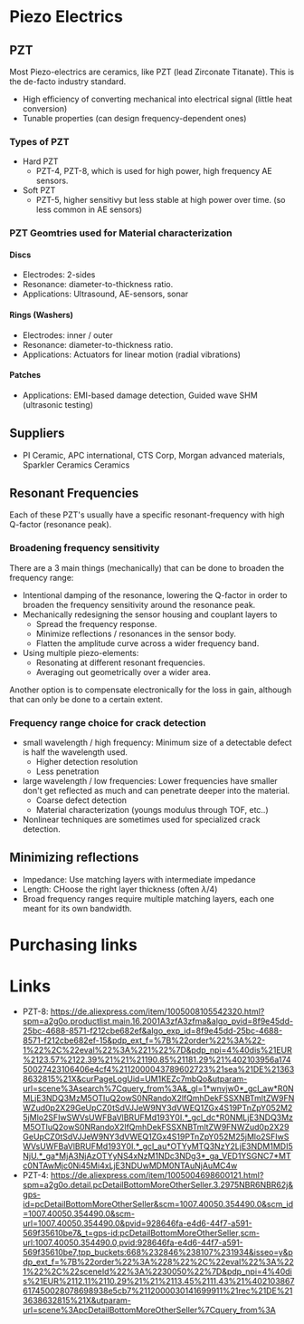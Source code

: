 # Piezo Electrics
## PZT
Most Piezo-electrics are ceramics, like PZT (lead Zirconate Titanate). This is the de-facto industry standard.
- High efficiency of converting mechanical into electrical signal (little heat conversion)
- Tunable properties (can design frequency-dependent ones)

### Types of PZT
- Hard PZT
	- PZT-4, PZT-8, which is used for high power, high frequency AE sensors.
- Soft PZT
	- PZT-5, higher sensitivy but less stable at high power over time. (so less common in AE sensors)

### PZT Geomtries used for Material characterization
#### Discs
- Electrodes: 2-sides
- Resonance: diameter-to-thickness ratio.
- Applications: Ultrasound, AE-sensors, sonar

#### Rings (Washers)
- Electrodes: inner / outer
- Resonance: diameter-to-thickness ratio.
- Applications: Actuators for linear motion (radial vibrations)

#### Patches
- Applications: EMI-based damage detection, Guided wave SHM (ultrasonic testing)

## Suppliers
- PI Ceramic, APC international, CTS Corp, Morgan advanced materials, Sparkler Ceramics Ceramics

## Resonant Frequencies
Each of these PZT's usually have a specific resonant-frequency with high Q-factor (resonance peak).

### Broadening frequency sensitivity
There are a 3 main things (mechanically) that can be done to broaden the frequency range:
- Intentional damping of the resonance, lowering the Q-factor in order to broaden the frequency sensitivity around the resonance peak.
- Mechanically redesigning the sensor housing and couplant layers to
	- Spread the frequency response.
	- Minimize reflections / resonances in the sensor body.
	- Flatten the amplitude curve across a wider frequency band.
- Using multiple piezo-elements:
	- Resonating at different resonant frequencies.
	- Averaging out geometrically over a wider area.

Another option is to compensate electronically for the loss in gain, although that can only be done to a certain extent.

### Frequency range choice for crack detection
- small wavelength / high frequency: Minimum size of a detectable defect is half the wavelength used.
	- Higher detection resolution
	- Less penetration
- large wavelength / low frequencies: Lower frequencies have smaller don't get reflected as much and can penetrate deeper into the material. 
	- Coarse defect detection
	- Material characterization (youngs modulus through TOF, etc..)
- Nonlinear techniques are sometimes used for specialized crack detection.

## Minimizing reflections

- Impedance: Use matching layers with intermediate impedance
- Length: CHoose the right layer thickness (often $\lambda / 4$)
- Broad frequency ranges require multiple matching layers, each one meant for its own bandwidth.

# Purchasing links

# Links
- PZT-8: https://de.aliexpress.com/item/1005008105542320.html?spm=a2g0o.productlist.main.16.2001A3zfA3zfma&algo_pvid=8f9e45dd-25bc-4688-8571-f212cbe682ef&algo_exp_id=8f9e45dd-25bc-4688-8571-f212cbe682ef-15&pdp_ext_f=%7B%22order%22%3A%22-1%22%2C%22eval%22%3A%221%22%7D&pdp_npi=4%40dis%21EUR%2123.57%2122.39%21%21%21190.85%21181.29%21%402103956a17450027423106406e4cf4%2112000043789602723%21sea%21DE%213638632815%21X&curPageLogUid=UM1KEZc7mbQo&utparam-url=scene%3Asearch%7Cquery_from%3A&_gl=1*wnvjw0*_gcl_aw*R0NMLjE3NDQ3MzM5OTIuQ2owS0NRandoX2lfQmhDekFSSXNBTmltZW9FNWZud0p2X29GeUpCZ0tSdVJJeW9NY3dVWEQ1ZGx4S19PTnZpY052M25jMlo2SFIwSWVsUWFBaVlBRUFMd193Y0I.*_gcl_dc*R0NMLjE3NDQ3MzM5OTIuQ2owS0NRandoX2lfQmhDekFSSXNBTmltZW9FNWZud0p2X29GeUpCZ0tSdVJJeW9NY3dVWEQ1ZGx4S19PTnZpY052M25jMlo2SFIwSWVsUWFBaVlBRUFMd193Y0I.*_gcl_au*OTYyMTQ3NzY2LjE3NDM1MDI5NjU.*_ga*MjA3NjAzOTYyNS4xNzM1NDc3NDg3*_ga_VED1YSGNC7*MTc0NTAwMjc0Ni45Mi4xLjE3NDUwMDM0NTAuNjAuMC4w
- PZT-4: https://de.aliexpress.com/item/1005004698600121.html?spm=a2g0o.detail.pcDetailBottomMoreOtherSeller.3.2975NBR6NBR62j&gps-id=pcDetailBottomMoreOtherSeller&scm=1007.40050.354490.0&scm_id=1007.40050.354490.0&scm-url=1007.40050.354490.0&pvid=928646fa-e4d6-44f7-a591-569f35610be7&_t=gps-id:pcDetailBottomMoreOtherSeller,scm-url:1007.40050.354490.0,pvid:928646fa-e4d6-44f7-a591-569f35610be7,tpp_buckets:668%232846%238107%231934&isseo=y&pdp_ext_f=%7B%22order%22%3A%228%22%2C%22eval%22%3A%221%22%2C%22sceneId%22%3A%2230050%22%7D&pdp_npi=4%40dis%21EUR%2112.11%2110.29%21%21%2113.45%2111.43%21%402103867617450028078698938e5cb7%2112000030141699911%21rec%21DE%213638632815%21X&utparam-url=scene%3ApcDetailBottomMoreOtherSeller%7Cquery_from%3A